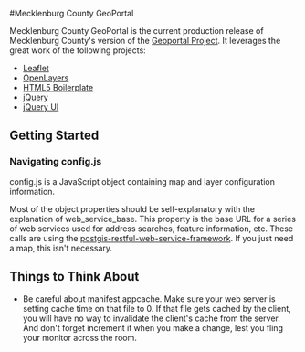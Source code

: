 #Mecklenburg County GeoPortal

Mecklenburg County GeoPortal is the current production release of Mecklenburg County's version of the [Geoportal Project](https://github.com/tobinbradley/GeoPortal-Project). It leverages the great work of the following projects:
* [Leaflet](http://leaflet.cloudmade.com/)
* [OpenLayers](http://openlayers.org/)
* [HTML5 Boilerplate](http://html5boilerplate.com/)
* [jQuery](http://jquery.com/)
* [jQuery UI](http://jqueryui.com/)

## Getting Started

### Navigating config.js
config.js is a JavaScript object containing map and layer configuration information.

Most of the object properties should be self-explanatory with the explanation of web_service_base. This property is the base URL for a series of web services used for address searches, feature information, etc. These calls are using the [postgis-restful-web-service-framework](http://code.google.com/p/postgis-restful-web-service-framework/). If you just need a map, this isn't necessary.

## Things to Think About
* Be careful about manifest.appcache. Make sure your web server is setting cache time on that file to 0. If that file gets cached by the client, you will have no way to invalidate the client's cache from the server. And don't forget increment it when you make a change, lest you fling your monitor across the room.
